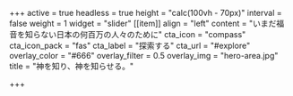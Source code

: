 +++
active = true
headless = true
height = "calc(100vh - 70px)"
interval = false
weight = 1
widget = "slider"
[[item]]
align = "left"
content = "いまだ福音を知らない日本の何百万の人々のために"
cta_icon = "compass"
cta_icon_pack = "fas"
cta_label = "探索する"
cta_url = "#explore"
overlay_color = "#666"
overlay_filter = 0.5
overlay_img = "hero-area.jpg"
title = "神を知り、神を知らせる。"

+++
